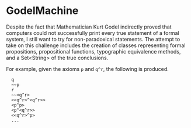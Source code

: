 # GodelMachine
Despite the fact that Mathematician Kurt Godel indirectly proved that computers could not successfully print every true statement of a formal system, I still want to try for non-paradoxical statements. The attempt to take on this challenge includes the creation of classes representing formal propositions, propositional functions, typographic equivalence methods, and a Set&lt;String> of the true conclusions.

For example, given the axioms `p` and `q^r`, the following is produced.
```
  q
  ~~p
  r
  ~~<q^r>
  <<q^r>^<q^r>>
  <p^p>
  <p^<q^r>>
  <<q^r>^p>
  ...
```
